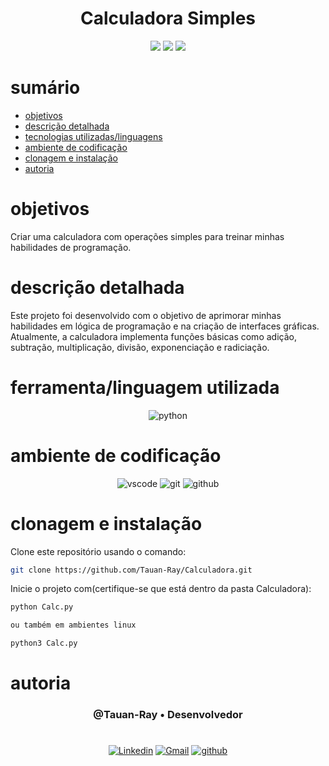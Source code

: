 <h1 align="center">Calculadora Simples</h1>


<p align="center">
  <image
  src="https://img.shields.io/github/languages/count/Tauan-Ray/Calculadora"
  />
  <image
  src="https://img.shields.io/github/languages/top/Tauan-Ray/Calculadora"
  />
  <image
  src="https://img.shields.io/github/last-commit/Tauan-Ray/Calculadora"
  />
</p>

# sumário 

- [objetivos](#id01)
- [descrição detalhada](#id01.01)
- [tecnologias utilizadas/linguagens](#id02)
- [ambiente de codificação](#id03)
- [clonagem e instalação](#id04)
- [autoria](#id05)



# objetivos <a name="id01"></a>


Criar uma calculadora com operações simples para treinar minhas habilidades de programação.



# descrição detalhada <a name="id01.01"></a>


Este projeto foi desenvolvido com o objetivo de aprimorar minhas habilidades em lógica de programação e na criação de interfaces gráficas. Atualmente, a calculadora implementa funções básicas como adição, subtração, multiplicação, divisão, exponenciação e radiciação.



# ferramenta/linguagem utilizada <a name="id02"></a>

<div  align='center'> 
  
![python](https://img.shields.io/badge/Python-3776AB?style=for-the-badge&logo=python&logoColor=white)
</div>

# ambiente de codificação <a name="id03"></a>

<div  align='center'> 

![vscode](https://img.shields.io/badge/VSCode-0D1117?style=for-the-badge&logo=visual%20studio%20code&logoColor=blue)
![git](https://img.shields.io/badge/GIT-0D1117?style=for-the-badge&logo=git&logoColor=red)
![github](https://img.shields.io/badge/Github-0D1117?style=for-the-badge&logo=github&logoColor=fff)
</div>


# clonagem e instalação <a name="id04"></a>

Clone este repositório usando o comando:

```bash
git clone https://github.com/Tauan-Ray/Calculadora.git
```

Inicie o projeto com(certifique-se que está dentro da pasta Calculadora):

```bash
python Calc.py

ou também em ambientes linux

python3 Calc.py
```
# autoria <a name="id05"></a>


<h3 align='center'> @Tauan-Ray • Desenvolvedor
 </h3>

#

<div  align='center'>

[![Linkedin](https://img.shields.io/badge/LinkedIn-0D1117?style=for-the-badge&logo=linkedin&logoColor=blue)](https://www.linkedin.com/in/tauan-ray-castro-venuto/)
<a href = "mailto:tauanray995@gmail.com">
![Gmail](https://img.shields.io/badge/Gmail-0D1117?style=for-the-badge&logo=gmail&logoColor=red)</a>
[![github](https://img.shields.io/badge/Github-0D1117?style=for-the-badge&logo=github&logoColor=fff)](https://www.github.com/Tauan-Ray)
</div>
